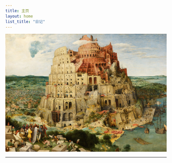 ```yaml
---
title: 主页
layout: home
list_title: "日记"
---
```


<p align=center>
<img width=600 style="float:none" src="./assets/images/20250608-The_Tower_of_Babel.jpg" /> </p>

---
<!-- <ul>
  {% for post in site.posts %}
    <li>
      <a href="{{ site.baseurl }}{{ post.url }}">{{ post.title }}</a>
      {{ post.excerpt }}
    </li>
  {% endfor %}
</ul>  -->

